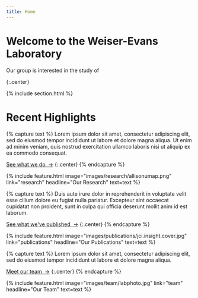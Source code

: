 ```yaml
---
title: Home
---
```


# Welcome to the Weiser-Evans Laboratory
Our group is interested in the study of

{:.center}

{% include section.html %}

# Recent Highlights

{% capture text %}
Lorem ipsum dolor sit amet, consectetur adipiscing elit, sed do eiusmod tempor incididunt ut labore et dolore magna aliqua.
Ut enim ad minim veniam, quis nostrud exercitation ullamco laboris nisi ut aliquip ex ea commodo consequat.

[See what we do &nbsp;→](research)
{:.center}
{% endcapture %}

{%
  include feature.html
  image="images/research/allisonumap.png"
  link="research"
  headline="Our Research"
  text=text
%}

{% capture text %}
Duis aute irure dolor in reprehenderit in voluptate velit esse cillum dolore eu fugiat nulla pariatur.
Excepteur sint occaecat cupidatat non proident, sunt in culpa qui officia deserunt mollit anim id est laborum.

[See what we've published &nbsp;→](publications)
{:.center}
{% endcapture %}

{%
  include feature.html
  image="images/publications/jci.insight.cover.jpg"
  link="publications"
  headline="Our Publications"
  text=text
%}

{% capture text %}
Lorem ipsum dolor sit amet, consectetur adipiscing elit, sed do eiusmod tempor incididunt ut labore et dolore magna aliqua.

[Meet our team &nbsp;→](team)
{:.center}
{% endcapture %}

{%
  include feature.html
  image="images/team/labphoto.jpg"
  link="team"
  headline="Our Team"
  text=text
%}

